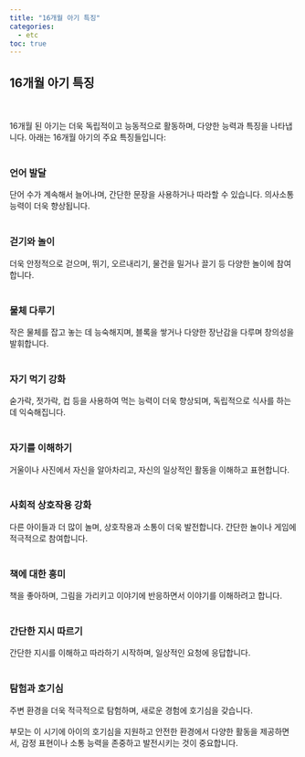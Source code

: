 ```yaml
---
title: "16개월 아기 특징"
categories: 
  - etc
toc: true
---
```

  
## 16개월 아기 특징
  <br/><br/>
16개월 된 아기는 더욱 독립적이고 능동적으로 활동하며, 다양한 능력과 특징을 나타냅니다. 아래는 16개월 아기의 주요 특징들입니다:
  <br/><br/>
### 언어 발달
단어 수가 계속해서 늘어나며, 간단한 문장을 사용하거나 따라할 수 있습니다. 의사소통 능력이 더욱 향상됩니다.
  <br/><br/>
### 걷기와 놀이
더욱 안정적으로 걷으며, 뛰기, 오르내리기, 물건을 밀거나 끌기 등 다양한 놀이에 참여합니다.
  <br/><br/>
### 물체 다루기
작은 물체를 잡고 놓는 데 능숙해지며, 블록을 쌓거나 다양한 장난감을 다루며 창의성을 발휘합니다.
  <br/><br/>
### 자기 먹기 강화
숟가락, 젓가락, 컵 등을 사용하여 먹는 능력이 더욱 향상되며, 독립적으로 식사를 하는 데 익숙해집니다.
  <br/><br/>
### 자기를 이해하기
거울이나 사진에서 자신을 알아차리고, 자신의 일상적인 활동을 이해하고 표현합니다.
  <br/><br/>
### 사회적 상호작용 강화
다른 아이들과 더 많이 놀며, 상호작용과 소통이 더욱 발전합니다. 간단한 놀이나 게임에 적극적으로 참여합니다.
  <br/><br/>
### 책에 대한 흥미
책을 좋아하며, 그림을 가리키고 이야기에 반응하면서 이야기를 이해하려고 합니다.
  <br/><br/>
### 간단한 지시 따르기
간단한 지시를 이해하고 따라하기 시작하며, 일상적인 요청에 응답합니다.
  <br/><br/>
### 탐험과 호기심
주변 환경을 더욱 적극적으로 탐험하며, 새로운 경험에 호기심을 갖습니다.
  <br/><br/>
부모는 이 시기에 아이의 호기심을 지원하고 안전한 환경에서 다양한 활동을 제공하면서, 감정 표현이나 소통 능력을 존중하고 발전시키는 것이 중요합니다.